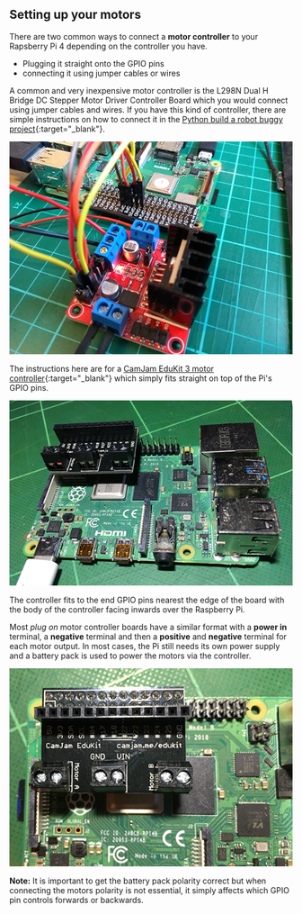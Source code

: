 ## Setting up your motors

There are two common ways to connect a **motor controller** to your Rapsberry Pi 4 depending on the controller you have.
+ Plugging it straight onto the GPIO pins
+ connecting it using jumper cables or wires

A common and very inexpensive motor controller is the L298N Dual H Bridge DC Stepper Motor Driver Controller Board which you would connect using jumper cables and wires. If you have this kind of controller, there are simple instructions on how to connect it in the [Python build a robot buggy project](https://projects.raspberrypi.org/en/projects/build-a-buggy/2){:target="_blank"}.

![L298N dual H bridge motor controller](images/setup_L298N.png)

The instructions here are for a [CamJam EduKit 3 motor controller](https://thepihut.com/products/camjam-edukit-motor-controller){:target="_blank"} which simply fits straight on top of the Pi's GPIO pins.

![Motor controller on GPIO pins](images/setup_mcOnGPIO.png)

The controller fits to the end GPIO pins nearest the edge of the board with the body of the controller facing inwards over the Raspberry Pi.

Most _plug on_ motor controller boards have a similar format with a **power in** terminal, a **negative** terminal and then a **positive** and **negative** terminal for each motor output. In most cases, the Pi still needs its own power supply and a battery pack is used to power the motors via the controller.

![Motor controller on GPIO pins closeup](images/setup_mcOnGPIOcloseup.png)

**Note:** It is important to get the battery pack polarity correct but when connecting the motors polarity is not essential, it simply affects which GPIO pin controls forwards or backwards.